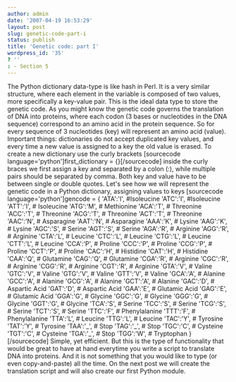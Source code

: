 ```yaml
---
author: admin
date: '2007-04-19 16:53:29'
layout: post
slug: genetic-code-part-i
status: publish
title: 'Genetic code: part I'
wordpress_id: '35'
? ''
: - Section 5
---
```


The Python dictionary data-type is like hash in Perl. It is a very
similar structure, where each element in the variable is composed of two
values, more specifically a key-value pair. This is the ideal data type
to store the genetic code. As you might know the genetic code governs
the translation of DNA into proteins, where each codon (3 bases or
nucleotides in the DNA sequence) correspond to an amino acid in the
protein sequence. So for every sequence of 3 nucleotides (key) will
represent an amino acid (value). Important things: dictionaries do not
accept duplicated key values, and every time a new value is assigned to
a key the old value is erased. To create a new dictionary use the curly
brackets [sourcecode language='python']first\_dictionary =
{}[/sourcecode] inside the curly braces we first assign a key and
separated by a colon (:), while multiple pairs should be separated by
comma. Both key and value have to be between single or double quotes.
Let's see how we will represent the genetic code in a Python dictionary,
assigning values to keys [sourcecode language='python']gencode = {
'ATA':'I', \#Isoleucine 'ATC':'I', \#Isoleucine 'ATT':'I', \# Isoleucine
'ATG':'M', \# Methionine 'ACA':'T', \# Threonine 'ACC':'T', \# Threonine
'ACG':'T', \# Threonine 'ACT':'T', \# Threonine 'AAC':'N', \# Asparagine
'AAT':'N', \# Asparagine 'AAA':'K', \# Lysine 'AAG':'K', \# Lysine
'AGC':'S', \# Serine 'AGT':'S', \# Serine 'AGA':'R', \# Arginine
'AGG':'R', \# Arginine 'CTA':'L', \# Leucine 'CTC':'L', \# Leucine
'CTG':'L', \# Leucine 'CTT':'L', \# Leucine 'CCA':'P', \# Proline
'CCC':'P', \# Proline 'CCG':'P', \# Proline 'CCT':'P', \# Proline
'CAC':'H', \# Histidine 'CAT':'H', \# Histidine 'CAA':'Q', \# Glutamine
'CAG':'Q', \# Glutamine 'CGA':'R', \# Arginine 'CGC':'R', \# Arginine
'CGG':'R', \# Arginine 'CGT':'R', \# Arginine 'GTA':'V', \# Valine
'GTC':'V', \# Valine 'GTG':'V', \# Valine 'GTT':'V', \# Valine
'GCA':'A', \# Alanine 'GCC':'A', \# Alanine 'GCG':'A', \# Alanine
'GCT':'A', \# Alanine 'GAC':'D', \# Aspartic Acid 'GAT':'D', \# Aspartic
Acid 'GAA':'E', \# Glutamic Acid 'GAG':'E', \# Glutamic Acid 'GGA':'G',
\# Glycine 'GGC':'G', \# Glycine 'GGG':'G', \# Glycine 'GGT':'G', \#
Glycine 'TCA':'S', \# Serine 'TCC':'S', \# Serine 'TCG':'S', \# Serine
'TCT':'S', \# Serine 'TTC':'F', \# Phenylalanine 'TTT':'F', \#
Phenylalanine 'TTA':'L', \# Leucine 'TTG':'L', \# Leucine 'TAC':'Y', \#
Tyrosine 'TAT':'Y', \# Tyrosine 'TAA':'\_', \# Stop 'TAG':'\_', \# Stop
'TGC':'C', \# Cysteine 'TGT':'C', \# Cysteine 'TGA':'\_', \# Stop
'TGG':'W', \# Tryptophan }[/sourcecode] Simple, yet efficient. But this
is the type of functionality that would be great to have at hand
everytime you write a script to translate DNA into proteins. And it is
not something that you would like to type (or even copy-and-paste) all
the time. On the next post we will create the translation script and
will also create our first Python module.

